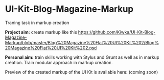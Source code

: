 UI-Kit-Blog-Magazine-Markup
===========================

Traning task in markup creation

**Project aim:** create markup like this https://github.com/Kiwka/UI-Kit-Blog-Magazine-Markup/blob/master/Blog%20Magazine%20Flat%20UI%20Kit%202/Blog%20Magazine%20Flat%20UI%20Kit%202.psd

**Personal aim:** train skills working with Stylus and Grunt as well as in markup creation. Train modular approach in markup creation. 

Preview of the created markup of the UI Kit is available here: (coming soon)
